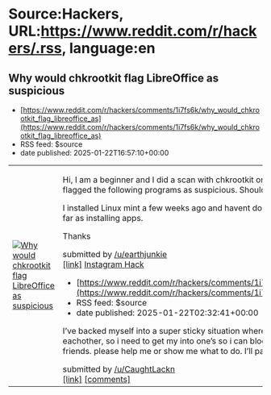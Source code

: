 # Source:Hackers, URL:https://www.reddit.com/r/hackers/.rss, language:en

## Why would chkrootkit flag LibreOffice as suspicious
 - [https://www.reddit.com/r/hackers/comments/1i7fs6k/why_would_chkrootkit_flag_libreoffice_as](https://www.reddit.com/r/hackers/comments/1i7fs6k/why_would_chkrootkit_flag_libreoffice_as)
 - RSS feed: $source
 - date published: 2025-01-22T16:57:10+00:00

<table> <tr><td> <a href="https://www.reddit.com/r/hackers/comments/1i7fs6k/why_would_chkrootkit_flag_libreoffice_as/"> <img src="https://preview.redd.it/arxncv5xskee1.jpeg?width=640&amp;crop=smart&amp;auto=webp&amp;s=bd52d2a48b13d7a6a70dfc48e03226d870e8a86e" alt="Why would chkrootkit flag LibreOffice as suspicious" title="Why would chkrootkit flag LibreOffice as suspicious" /> </a> </td><td> <!-- SC_OFF --><div class="md"><p>Hi, I am a beginner and I did a scan with chkrootkit on Linux mint. The scan flagged the following programs as suspicious. Should I be worried? </p> <p>I installed Linux mint a few weeks ago and havent done a whole lot with it as far as installing apps. </p> <p>Thanks</p> </div><!-- SC_ON --> &#32; submitted by &#32; <a href="https://www.reddit.com/user/earthjunkie"> /u/earthjunkie </a> <br/> <span><a href="https://i.redd.it/arxncv5xskee1.jpeg">[link]</a></span> &#32; <span><a href="https://www.reddit.com/r/hackers/comments/1i7fs6k/why_would_chkrootkit_flag_libr

## Instagram Hack
 - [https://www.reddit.com/r/hackers/comments/1i70kgn/instagram_hack](https://www.reddit.com/r/hackers/comments/1i70kgn/instagram_hack)
 - RSS feed: $source
 - date published: 2025-01-22T02:32:41+00:00

<!-- SC_OFF --><div class="md"><p>I’ve backed myself into a super sticky situation where two girls can’t talk to eachother, so i need to get my into one’s so i can block the others and her friends. please help me or show me what to do. I’ll pay</p> </div><!-- SC_ON --> &#32; submitted by &#32; <a href="https://www.reddit.com/user/CaughtLackn"> /u/CaughtLackn </a> <br/> <span><a href="https://www.reddit.com/r/hackers/comments/1i70kgn/instagram_hack/">[link]</a></span> &#32; <span><a href="https://www.reddit.com/r/hackers/comments/1i70kgn/instagram_hack/">[comments]</a></span>

